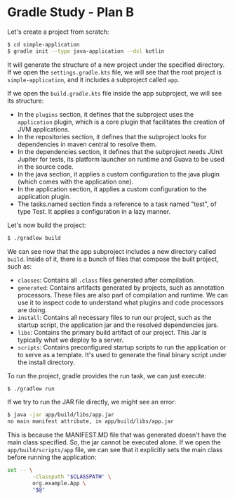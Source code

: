 # Gradle Study - Plan B

Let's create a project from scratch:

```bash
$ cd simple-application
$ gradle init --type java-application --dsl kotlin
```

It will generate the structure of a new project under the specified directory. If we open the `settings.gradle.kts` file,
we will see that the root project is `simple-application`, and it includes a subproject called `app`.

If we open the `build.gradle.kts` file inside the app subproject, we will see its structure:
- In the `plugins` section, it defines that the subproject uses the `application` plugin, which is a core plugin that
facilitates the creation of JVM applications.
- In the repositories section, it defines that the subproject looks for dependencies in maven central to resolve them.
- In the dependencies section, it defines that the subproject needs JUnit Jupiter for tests, its platform launcher on
runtime and Guava to be used in the source code.
- In the java section, it applies a custom configuration to the java plugin (which comes with the application one).
- In the application section, it applies a custom configuration to the application plugin.
- The tasks.named section finds a reference to a task named "test", of type Test. It applies a configuration in a lazy
manner.

Let's now build the project:

```bash
$ ./gradlew build
```

We can see now that the app subproject includes a new directory called `build`. Inside of it, there is a bunch of files that
compose the built project, such as:
- `classes`: Contains all `.class` files generated after compilation.
- `generated`: Contains artifacts generated by projects, such as annotation processors. These files are also part of
compilation and runtime. We can use it to inspect code to understand what plugins and code processors are doing.
- `install`: Contains all necessary files to run our project, such as the startup script, the application jar and the
resolved dependencies jars.
- `libs`: Contains the primary build artifact of our project. This Jar is typically what we deploy to a server.
- `scripts`: Contains preconfigured startup scripts to run the application or to serve as a template. It's used to 
generate the final binary script under the install directory.

To run the project, gradle provides the run task, we can just execute:

```bash
$ ./gradlew run
```

If we try to run the JAR file directly, we might see an error:

```bash
$ java -jar app/build/libs/app.jar
no main manifest attribute, in app/build/libs/app.jar
```

This is because the MANIFEST.MD file that was generated doesn't have the main class specified. So, the jar cannot be 
executed alone. If we open the `app/build/scripts/app` file, we can see that it explicitly sets the main class before
running the application:

```bash
set -- \
        -classpath "$CLASSPATH" \
        org.example.App \
        "$@"
```